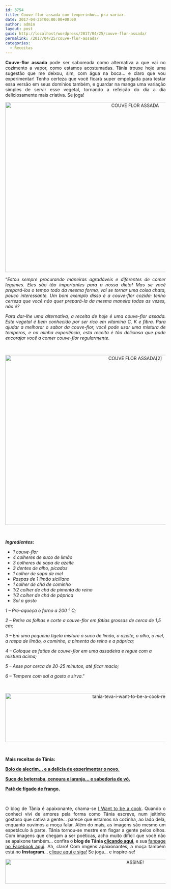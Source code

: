 ```yaml
---
id: 3754
title: Couve-flor assada com temperinhos… pra variar.
date: 2017-04-25T00:00:00+00:00
author: admin
layout: post
guid: http://localhost/wordpress/2017/04/25/couve-flor-assada/
permalink: /2017/04/25/couve-flor-assada/
categories:
  - Receitas
---
```

<p align="justify">
  <strong>Couve-flor</strong> <strong>assada </strong>pode ser saboreada como alternativa a que vai no cozimento a vapor, como estamos acostumadas. Tânia trouxe hoje uma sugestão que me deixou, sim, com água na boca… e claro que vou experimentar! Tenho certeza que você ficará super empolgada para testar essa versão em seus domínios também, e guardar na manga uma variação simples de servir esse vegetal, tornando a refeição do dia a dia deliciosamente mais criativa. Se joga!
</p>

<p align="center">
  <img class="alignnone size-full wp-image-13743" src="http://www.trololodemulher.com.br/blog/wp-content/uploads/2017/04/COUVE-FLOR-ASSADA.jpg" alt="COUVE FLOR ASSADA" width="800" height="534" />
</p>

<p align="justify">
  “<em>Estou sempre procurando maneiras agradáveis e diferentes de comer legumes. Eles são tão importantes para a nossa dieta! Mas se você prepará-los o tempo todo da mesma forma, vai se tornar uma coisa chata, pouco interessante. Um bom exemplo disso é a couve-flor cozida: tenho certeza que você não quer prepará-la da mesma maneira todas as vezes, não é?</em>
</p>

<p align="justify">
  <em>Para dar-lhe uma alternativa, a receita de hoje é uma couve-flor assada. Este vegetal é bem conhecido por ser rico em vitamina C, K e fibra. Para ajudar a melhorar o sabor da couve-flor, você pode usar uma mistura de temperos, e na minha experiência, esta receita é tão deliciosa que pode encorajar você a comer couve-flor regularmente.</em>
</p>

&nbsp;

<p align="center">
  <img class="alignnone size-full wp-image-13746" src="http://www.trololodemulher.com.br/blog/wp-content/uploads/2017/04/COUVE-FLOR-ASSADA2.jpg" alt="COUVE FLOR ASSADA[2]" width="800" height="534" />
</p>

&nbsp;

**_Ingredientes:_**

  * _1 couve-flor_ 
  * _4 colheres de suco de limão_ 
  * _3 colheres de sopa de azeite_ 
  * _3 dentes de alho, picados_ 
  * _1 colher de sopa de mel_ 
  * _Raspas de 1 limão siciliano_ 
  * _1 colher de chá de cominho_ 
  * _1/2 colher de chá de pimenta do reino_ 
  * _1/2 colher de chá de páprica_ 
  * _Sal a gosto_

_1 – Pré-aqueça o forno a 200 ° C;_

_2 – Retire as folhas e corte a couve-flor em fatias grossas de cerca de 1,5 cm;_

_3 – Em uma pequena tigela misture o suco de limão, o azeite, o alho, o mel, a raspa de limão, o cominho, a pimenta do reino e a páprica;_

_4 – Coloque as fatias de couve-flor em uma assadeira e regue com a mistura acima;_

_5 – Asse por cerca de 20-25 minutos, até ficar macio;_

_6 – Tempere com sal a gosto e sirva_.”

&nbsp;

<p align="center">
  <img class="alignnone size-full wp-image-13037" src="http://www.trololodemulher.com.br/blog/wp-content/uploads/2016/10/TANIA-TEVA-I-WANT-TO-BE-A-COOK-RECEITAS.jpg" alt="tania-teva-i-want-to-be-a-cook-receitas" width="800" height="154" />
</p>

&nbsp;

**Mais receitas de Tânia:**

<a href="http://www.trololodemulher.com.br/2017/04/18/bolo-de-alecrim/" target="_blank"><strong>Bolo de alecrim… e a delícia de experimentar o novo.</strong></a>

<a href="http://www.trololodemulher.com.br/2017/04/11/suco-de-beterraba/" target="_blank"><strong>Suco de beterraba, cenoura e laranja… e sabedoria de vó.</strong></a>

<a href="http://www.trololodemulher.com.br/2017/03/28/pate-de-figado-de-frango/" target="_blank"><strong>Patê de fígado de frango.</strong></a>

&nbsp;

<p align="justify">
  O blog de Tânia é apaixonante, chama-se <a href="https://iwanttobeacook.wordpress.com/" target="_blank">I Want to be a cook</a>. Quando o conheci vivi de amores pela forma como Tânia escreve, num jeitinho gostoso que cativa a gente… parece que estamos na cozinha, ao lado dela, enquanto ouvimos a moça falar. Além do mais, as imagens são mesmo um espetáculo à parte. Tânia tornou-se mestre em fisgar a gente pelos olhos. Com imagens que chegam a ser poéticas, acho muito difícil que você não se apaixone também… confira o<strong> blog de Tânia <a href="https://iwanttobeacook.wordpress.com/" target="_blank">clicando aqui</a></strong>, e sua <a href="https://www.facebook.com/Iwanttobeacook-818578268272846/" target="_blank">fanpage no Facebook aqui</a>. Ah, claro! Com imgens apaixonantes, a moça também está no <strong>Instagram</strong>… <a href="https://www.instagram.com/iwanttobeacook/" target="_blank">clique aqui e siga!</a> Se joga… e inspire-se!
</p>

<p align="center">
  <a href="http://feedburner.google.com/fb/a/mailverify?uri=blogbichafemea&loc=pt_BR" target="_blank"><img class="alignnone size-full wp-image-10439" src="http://www.trololodemulher.com.br/blog/wp-content/uploads/2014/09/ASSINE.png" alt="ASSINE!" width="800" height="78" /></a>
</p>

<p align="justify">